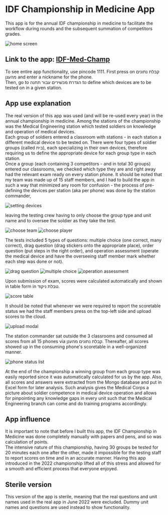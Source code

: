 # IDF Championship in Medicine App

This app is for the annual IDF championship in medicine to facilitate the workflow during rounds and the subsequent summation of competitors grades.

![home screen](/readme_images/HomeScreen.png)

## Link to the app: [IDF-Med-Champ](https://idf-med-champ.web.app/)

To see entire app functionality, use pincode 1111. First press on קבלת נתונים מהענן and enter a nickname for the phone.  
Then, go to הגדרת מכשירים עבור תחנה to define which devices are to be tested on in a given station.

## App use explanation

The real version of this app was used (and will be re-used every year) in the annual championship in medicine. Among the stations of the championship was the Medical Engineering station which tested soldiers on knowledge and operation of medical devices.  
Each group of soldiers entered a classroom with stations - in each station a different medical device to be tested on. There were four types of soldier groups (called בית), each specializing in their own devices, therefore requiring us to define the appropriate device for each group type in each station.  
Once a group (each containing 3 competitors - and in total 30 groups) entered our classrooms, we checked which type they are and right away had the relevant exam ready on every station phone. It should be noted that my team was made up of 15 staff members, and I had to build the app in such a way that minimized any room for confusion - the process of pre-defining the devices per station (aka per phone) was done by the station commander,

![setting devices](/readme_images/SetDevices.png)

leaving the testing crew having to only choose the group type and unit name and to oversee the soldier as they take the test.

![choose team](/readme_images/ChooseTeam.png) ![choose player](/readme_images/ChoosePlayer.png)

The tests included 5 types of questions: multiple choice (one correct, many correct), drag question (drag stickers onto the appropriate place), order question (put steps in the right order), and operation assessment (operate the medical device and have the overseeing staff member mark whether each step was done or not).

![drag question](/readme_images/DragQuestion.png) ![multiple choice](/readme_images/OneCorrect.png) ![operation assessment](/readme_images/OperationAssessment.png)

Upon submission of exam, scores were calculated automatically and shown in table form in טבלת ניקוד.

![score table](/readme_images/ScoreTable.png)

It should be noted that whenever we were required to report the scoretable status we had the staff members press on the top-left side and upload scores to the cloud.

![upload modal](/readme_images/UploadModal.png)

The station commander sat outside the 3 classrooms and consumed all scores from all 15 phones via קבלת נתונים מהענן. Thereafter, all scores showed up in the consuming phone's scoretable in a well-organized manner.

![phone status list](/readme_images/CloudStatus.png)

At the end of the championship a winning group from each group type was easily reported since it was automatically calculated for us by the app. Also, all scores and answers were extracted from the Mongo database and put in Excel form for later analysis. Such analysis gives the Medical Corps a picture about soldier competence in medical device operation and allows for pinpointing any knowledge gaps in every unit such that the Medical Engineering branch can come and do training programs accordingly.

## App influence

It is important to note that before I built this app, the IDF Championship in Medicine was done completely manually with papers and pens, and so was calculation of points.  
The intensive nature of this championship, having 30 groups be tested for 20 minutes each one after the other, made it impossible for the testing staff to report scores on time and in an accurate manner. Having this app introduced in the 2022 championship lifted all of this stress and allowed for a smooth and efficient process that everyone enjoyed.

## Sterile version

This version of the app is sterile, meaning that the real questions and unit names used in the real app in June 2022 were excluded. Dummy unit names and questions are used instead to show functionality.
